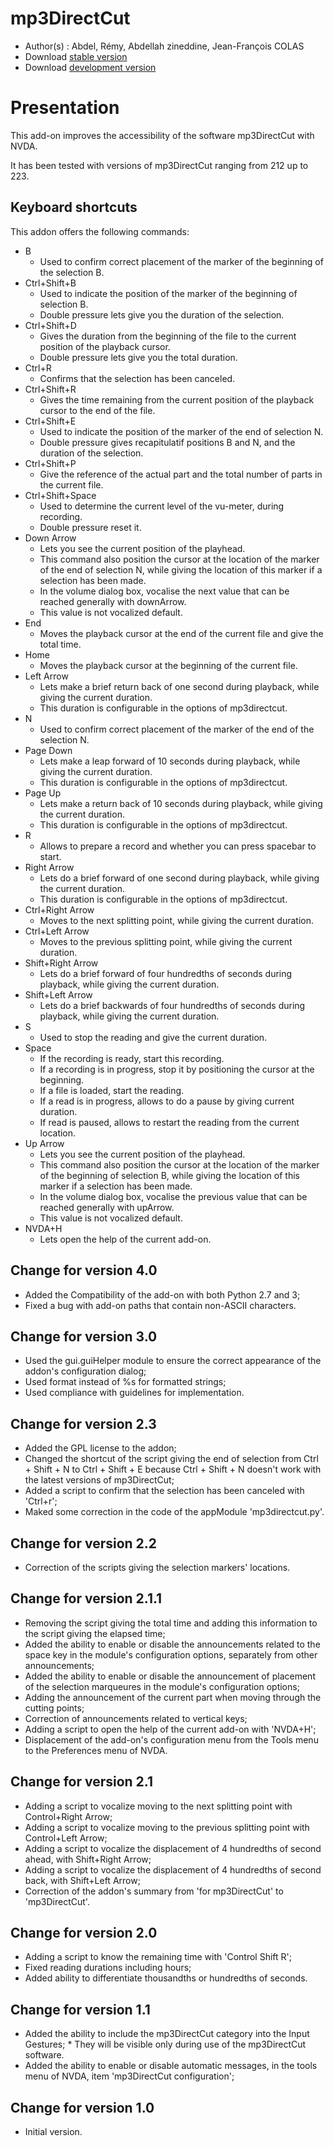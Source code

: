 ﻿# mp3DirectCut

*	 Author(s) : Abdel, Rémy, Abdellah zineddine, Jean-François COLAS
*	 Download [stable version][1]
*	 Download [development version][2]

# Presentation #

This add-on improves the accessibility of the software mp3DirectCut with NVDA.

It has been tested with versions of mp3DirectCut ranging from 212 up to 223.

## Keyboard shortcuts ##

This addon offers the following commands:

*	B
	*	Used to confirm correct placement of the marker of the beginning of the selection B.
*	Ctrl+Shift+B
	*	Used to indicate the position of the marker of the beginning of selection B.
	*	Double pressure lets give you the duration of the selection.
*	Ctrl+Shift+D
	*	Gives the duration from the beginning of the file to the current position of the playback cursor.
	*	Double pressure lets give you the total duration.
*	Ctrl+R
	*	Confirms that the selection has been canceled.
*	Ctrl+Shift+R
	*	Gives the time remaining from the current position of the playback cursor to the end of the file.
*	Ctrl+Shift+E
	*	Used to indicate the position of the marker of the end of selection N.
	*	Double pressure gives recapitulatif positions B and N, and the duration of the selection.
*	Ctrl+Shift+P
	*	Give the reference of the actual part and the total number of parts in the current file.
*	Ctrl+Shift+Space
	*	Used to determine the current level of the vu-meter, during recording.
	*	Double pressure reset it.
*	Down Arrow
	*	Lets you see the current position of the playhead.
	*	This command also position the cursor at the location of the marker of the end of selection N, while giving the location of this marker if a selection has been made.
	*	In the volume dialog box, vocalise the next value that can be reached generally with downArrow.
	*	This value is not vocalized default.
*	End
	*	Moves the playback cursor at the end of the current file and give the total time.
*	Home
	*	Moves the playback cursor at the beginning of the current file.
*	Left Arrow
	*	Lets make a brief return back of one second during playback, while giving the current duration.
	*	This duration is configurable in the options of mp3directcut.
*	N
	*	Used to confirm correct placement of the marker of the end of the selection N.
*	Page Down
	*	Lets make a leap forward of 10 seconds during playback, while giving the current duration.
	*	This duration is configurable in the options of mp3directcut.
*	Page Up
	*	Lets make a return back of 10 seconds during playback, while giving the current duration.
	*	This duration is configurable in the options of mp3directcut.
*	R
	*	Allows to prepare a record and whether you can press spacebar to start.
*	Right Arrow
	*	Lets do a brief forward of one second during playback, while giving the current duration.
	*	This duration is configurable in the options of mp3directcut.
*	Ctrl+Right Arrow
	*	Moves to the next splitting point, while giving the current duration.
*	Ctrl+Left Arrow
	*	Moves to the previous splitting point, while giving the current duration.
*	Shift+Right Arrow
	*	Lets do a brief forward of four hundredths of seconds during playback, while giving the current duration.
*	Shift+Left Arrow
	*	Lets do a brief backwards of four hundredths of seconds during playback, while giving the current duration. 
*	S
	*	Used to stop the reading and give the current duration.
*	Space
	*	If the recording is ready, start this recording.
	*	If a recording is in progress, stop it by positioning the cursor at the beginning.
	*	If a file is loaded, start the reading.
	*	If a read is in progress, allows to do a pause by giving current duration.
	*	If read is paused, allows to restart the reading from the current location.
*	Up Arrow
	*	Lets you see the current position of the playhead.
	*	This command also position the cursor at the location of the marker of the beginning of selection B, while giving the location of this marker if a selection has been made.
	*	In the volume dialog box, vocalise the previous value that can be reached generally with upArrow.
	*	This value is not vocalized default.
*	NVDA+H
	*	Lets open the help of the current add-on.

## Change for version 4.0 ##

*	 Added the Compatibility of the add-on with both Python 2.7 and 3;
*	 Fixed a bug with add-on paths that contain non-ASCII characters.

## Change for version 3.0 ##

*	 Used the gui.guiHelper module to ensure the correct appearance of the addon's configuration dialog;
*	 Used format instead of %s for formatted strings;
*	 Used compliance with guidelines for implementation.

## Change for version 2.3 ##

*	 Added the GPL license to the addon;
*	 Changed the shortcut of the script giving the end of selection from Ctrl + Shift + N to Ctrl + Shift + E because Ctrl + Shift + N doesn't work with the latest versions of mp3DirectCut;
*	 Added a script to confirm that the selection has been canceled with 'Ctrl+r';
*	 Maked some correction in the code of the appModule 'mp3directcut.py'.

## Change for version 2.2 ##

*	 Correction of the scripts giving the selection markers' locations.

## Change for version 2.1.1 ##

*	 Removing the script giving the total time and adding this information to the script giving the elapsed time;
*	 Added the ability to enable or disable the announcements related to the space key in the module's configuration options, separately from other announcements;
*	 Added the ability to enable or disable the announcement of placement of the selection marqueures in the module's configuration options;
*	 Adding the announcement of the current part when moving through the cutting points;
*	 Correction of announcements related to vertical keys;
*	 Adding a script to open the help of the current add-on with 'NVDA+H';
*	 Displacement of the add-on's configuration menu from the Tools menu to the Preferences menu of NVDA.

## Change for version 2.1 ##

*	 Adding a script to vocalize moving to the next splitting point with Control+Right Arrow;
*	 Adding a script to vocalize moving to the previous splitting point with Control+Left Arrow;
*	 Adding a script to vocalize the displacement of 4 hundredths of second ahead, with Shift+Right Arrow;
*	 Adding a script to vocalize the displacement of 4 hundredths of second back, with Shift+Left Arrow;
*	 Correction of the addon's summary from 'for mp3DirectCut' to 'mp3DirectCut'.

## Change for version 2.0 ##

*	 Adding a script to know the remaining time with 'Control Shift R';
*	 Fixed reading durations including hours;
*	 Added ability to differentiate thousandths or hundredths of seconds.

## Change for version 1.1 ##

*	 Added the ability to include the mp3DirectCut category into the Input Gestures;
	*	 They will be visible only during use of the mp3DirectCut software.
*	 Added the ability to enable or disable automatic messages, in the tools menu of NVDA, item 'mp3DirectCut configuration';

## Change for version 1.0 ##

*	 Initial version.

[1]: https://github.com/abdel792/mp3DirectCut/releases/download/v3.6/mp3DirectCut-3.6.nvda-addon

[2]: https://github.com/abdel792/mp3DirectCut/releases/download/v4.0-dev/mp3DirectCut-4.0-dev.nvda-addon
